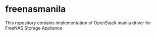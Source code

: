 # freenasmanila
This repository contains implementation of OpenStack manila driver for FreeNAS Storage Appliance
